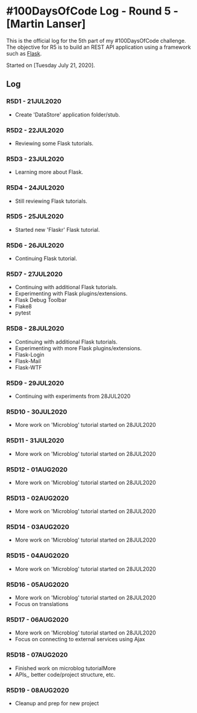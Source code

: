 # #100DaysOfCode Log - Round 5 - [Martin Lanser]

This is the official log for the 5th part of my #100DaysOfCode challenge. The objective for R5 is to build an REST API application using a framework such as [Flask](https://flask.palletsprojects.com/en/1.1.x/).

Started on [Tuesday July 21, 2020].

## Log

### R5D1 - 21JUL2020
* Create 'DataStore' application folder/stub.

### R5D2 - 22JUL2020
* Reviewing some Flask tutorials.

### R5D3 - 23JUL2020
* Learning more about Flask.

### R5D4 - 24JUL2020
* Still reviewing Flask tutorials.

### R5D5 - 25JUL2020
* Started new 'Flaskr' Flask tutorial.

### R5D6 - 26JUL2020
* Continuing Flask tutorial.

### R5D7 - 27JUL2020
* Continuing with additional Flask tutorials.
* Experimenting with Flask plugins/extensions.
* Flask Debug Toolbar
* Flake8
* pytest

### R5D8 - 28JUL2020
* Continuing with additional Flask tutorials.
* Experimenting with more Flask plugins/extensions.
* Flask-Login
* Flask-Mail
* Flask-WTF

### R5D9 - 29JUL2020
* Continuing with experiments from 28JUL2020

### R5D10 - 30JUL2020
* More work on 'Microblog' tutorial started on 28JUL2020

### R5D11 - 31JUL2020
* More work on 'Microblog' tutorial started on 28JUL2020

### R5D12 - 01AUG2020
* More work on 'Microblog' tutorial started on 28JUL2020

### R5D13 - 02AUG2020
* More work on 'Microblog' tutorial started on 28JUL2020

### R5D14 - 03AUG2020
* More work on 'Microblog' tutorial started on 28JUL2020

### R5D15 - 04AUG2020
* More work on 'Microblog' tutorial started on 28JUL2020

### R5D16 - 05AUG2020
* More work on 'Microblog' tutorial started on 28JUL2020
* Focus on translations

### R5D17 - 06AUG2020
* More work on 'Microblog' tutorial started on 28JUL2020
* Focus on connecting to external services using Ajax

### R5D18 - 07AUG2020
* Finished work on microblog tutorialMore
* APIs,, better code/project structure, etc.

### R5D19 - 08AUG2020
* Cleanup and prep for new project
